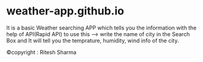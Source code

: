 # weather-app.github.io

It is a basic Weather searching APP which tells you the information with the help of API(Rapid API)
to use this --> write the name of city in the Search Box and It will tell you the temprature, humidity, wind info of the city.

©copyright : Ritesh Sharma
